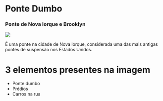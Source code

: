 <!DOCTYPE html>
<html>
    <head>
         <title>Desafio</title>
</head>
<body>
<h1> Ponte Dumbo </h1>
<h3>Ponte de Nova Iorque e Brooklyn</h3>

<img src="img1/dumbony.jpg"/>
<p>É uma ponte na cidade de Nova Iorque, considerada uma das mais antigas pontes de suspensão nos Estados Unidos.</p>

<h1>3 elementos presentes na imagem</h1>
<ul>
    <li>Ponte dumbo</li>
    <li>Prédios</li>
    <li>Carros na rua</li>
</ul>
</body>
</html>
